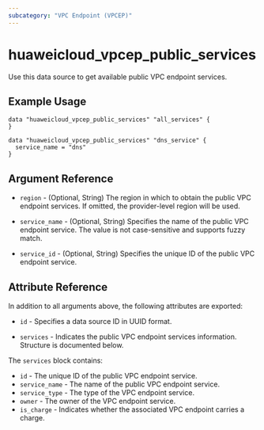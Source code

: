 ```yaml
---
subcategory: "VPC Endpoint (VPCEP)"
---
```


# huaweicloud_vpcep_public_services

Use this data source to get available public VPC endpoint services.

## Example Usage

```hcl
data "huaweicloud_vpcep_public_services" "all_services" {
}

data "huaweicloud_vpcep_public_services" "dns_service" {
  service_name = "dns"
}
```

## Argument Reference

* `region` - (Optional, String) The region in which to obtain the public VPC endpoint services. If omitted, the
  provider-level region will be used.

* `service_name` - (Optional, String) Specifies the name of the public VPC endpoint service. The value is not
  case-sensitive and supports fuzzy match.

* `service_id` - (Optional, String) Specifies the unique ID of the public VPC endpoint service.

## Attribute Reference

In addition to all arguments above, the following attributes are exported:

* `id` - Specifies a data source ID in UUID format.

* `services` - Indicates the public VPC endpoint services information. Structure is documented below.

The `services` block contains:

* `id` - The unique ID of the public VPC endpoint service.
* `service_name` - The name of the public VPC endpoint service.
* `service_type` - The type of the VPC endpoint service.
* `owner` - The owner of the VPC endpoint service.
* `is_charge` - Indicates whether the associated VPC endpoint carries a charge.
